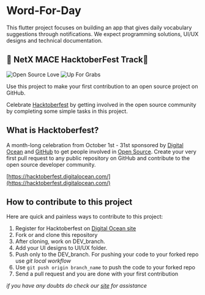 # Word-For-Day
This flutter project focuses on building an app that gives daily vocabulary suggestions through notifications. We expect programming solutions, UI/UX designs and technical documentation.

## 🎃 NetX MACE HacktoberFest Track🎃 ##

![Open Source Love](https://img.shields.io/badge/Open%20Source-%E2%9D%A4-pink.svg)
![Up For Grabs](https://img.shields.io/badge/up--for--grabs-friendly-green.svg?style=flat)


Use this project to make your first contribution to an open source project on GitHub.

Celebrate [Hacktoberfest](https://hacktoberfest.digitalocean.com/) by getting involved in the open source community by completing some simple tasks in this project.

## What is Hacktoberfest?
A month-long celebration from October 1st - 31st sponsored by [Digital Ocean](https://hacktoberfest.digitalocean.com/) and [GitHub](https://github.com/blog/2433-celebrate-open-source-this-october-with-hacktoberfest) to get people involved in [Open Source](https://github.com/open-source). Create your very first pull request to any public repository on GitHub and contribute to the open source developer community.

[https://hacktoberfest.digitalocean.com/](https://hacktoberfest.digitalocean.com/)

## How to contribute to this project
Here are quick and painless ways to contribute to this project:


1. Register for Hacktoberfest on [Digital Ocean site](https://hacktoberfest.digitalocean.com/)
2. Fork or and clone this repository
3. After cloning, work on DEV_branch.
4. Add your UI designs to UI/UX folder.
6. Push only to the DEV_branch. For pushing your code to your forked repo use _git local workflow_
7. Use `git push origin branch_name` to push the code to your forked repo
8. Send a pull request and you are done with your first contribution

*if you have any doubts do check our [site](https://hacktoberfest.macehub.in/) for assistance*

